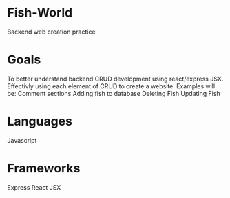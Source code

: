 # Fish-World
Backend web creation practice


# Goals
To better understand backend CRUD development using react/express JSX. Effectivly using each element of CRUD to create a website. Examples
will be:
  Comment sections
  Adding fish to database
  Deleting Fish 
  Updating Fish

# Languages
  Javascript

# Frameworks
  Express
  React 
  JSX
